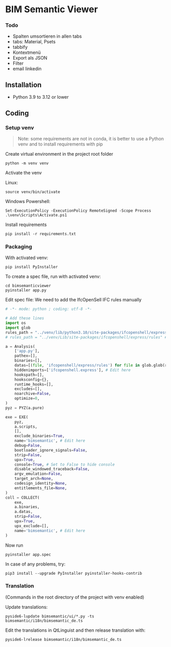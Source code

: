 # BIM Semantic Viewer



### Todo
- Spalten umsortieren in allen tabs
- tabs: Material, Psets
- tabbify
- Kontextmenü
- Export als JSON
- Filter
- email linkedin

## Installation
- Python 3.9 to 3.12 or lower



## Coding

### Setup venv
> Note: some requirements are not in conda, it is better to use a Python venv and to install requirements with pip

Create virtual environment in the project root folder
```
python -m venv venv
```

Activate the venv

Linux:
```
source venv/bin/activate
```

Windows Powershell:
```
Set-ExecutionPolicy -ExecutionPolicy RemoteSigned -Scope Process
.\venv\Scripts\Activate.ps1
```

Install requirements
```
pip install -r requirements.txt
```

### Packaging
With activated venv:
```
pip install PyInstaller
```

To create a spec file, run with activated venv:
```
cd bimsemanticviewer
pyinstaller app.py
```

Edit spec file: We need to add the IfcOpenSell IFC rules manually
```python
# -*- mode: python ; coding: utf-8 -*-

# Add these lines
import os
import glob
rules_path = "../venv/lib/python3.10/site-packages/ifcopenshell/express/rules" # Linux
# rules_path = "../venv/Lib/site-packages/ifcopenshell/express/rules" # Windows

a = Analysis(
    ['app.py'],
    pathex=[],
    binaries=[],
    datas=[(file, 'ifcopenshell/express/rules') for file in glob.glob(rules_path)], # Edit here
    hiddenimports=['ifcopenshell.express'], # Edit here
    hookspath=[],
    hooksconfig={},
    runtime_hooks=[],
    excludes=[],
    noarchive=False,
    optimize=0,
)
pyz = PYZ(a.pure)

exe = EXE(
    pyz,
    a.scripts,
    [],
    exclude_binaries=True,
    name='bimsemantic', # Edit here
    debug=False,
    bootloader_ignore_signals=False,
    strip=False,
    upx=True,
    console=True, # Set to False to hide console
    disable_windowed_traceback=False,
    argv_emulation=False,
    target_arch=None,
    codesign_identity=None,
    entitlements_file=None,
)
coll = COLLECT(
    exe,
    a.binaries,
    a.datas,
    strip=False,
    upx=True,
    upx_exclude=[],
    name='bimsemantic', # Edit here
)

```

Now run
```
pyinstaller app.spec
```


In case of any problems, try:
```
pip3 install --upgrade PyInstaller pyinstaller-hooks-contrib
```


### Translation
(Commands in the root directory of the project with venv enabled)

Update translations:
```
pyside6-lupdate bimsemantic/ui/*.py -ts bimsemantic/i18n/bimsemantic_de.ts
```

Edit the translations in QtLinguist and then release translation with:
```
pyside6-lrelease bimsemantic/i18n/bimsemantic_de.ts
```
